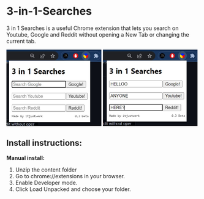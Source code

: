 # 3-in-1-Searches
3 in 1 Searches is a useful Chrome extension that lets you search on Youtube, Google and Reddit without opening a New Tab or changing the current tab.

<p float="left">
<img src="3in1ss1.jpg" height='200'>
<img src="3in1ss2.jpg" height='200' margin-left:100px>
</p>

## Install instructions:
  **Manual install:**
  1. Unzip the content folder
  2. Go to chrome://extensions in your browser.
  3. Enable Developer mode.
  4. Click Load Unpacked and choose your folder.


